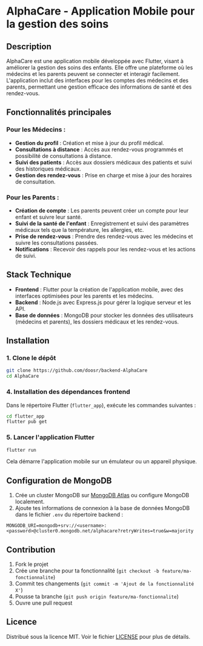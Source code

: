 # AlphaCare - Application Mobile pour la gestion des soins

## Description

AlphaCare est une application mobile développée avec Flutter, visant à améliorer la gestion des soins des enfants. Elle offre une plateforme où les médecins et les parents peuvent se connecter et interagir facilement. L'application inclut des interfaces pour les comptes des médecins et des parents, permettant une gestion efficace des informations de santé et des rendez-vous.


## Fonctionnalités principales

### Pour les Médecins :
- **Gestion du profil** : Création et mise à jour du profil médical.
- **Consultations à distance** : Accès aux rendez-vous programmés et possibilité de consultations à distance.
- **Suivi des patients** : Accès aux dossiers médicaux des patients et suivi des historiques médicaux.
- **Gestion des rendez-vous** : Prise en charge et mise à jour des horaires de consultation.

### Pour les Parents :
- **Création de compte** : Les parents peuvent créer un compte pour leur enfant et suivre leur santé.
- **Suivi de la santé de l'enfant** : Enregistrement et suivi des paramètres médicaux tels que la température, les allergies, etc.
- **Prise de rendez-vous** : Prendre des rendez-vous avec les médecins et suivre les consultations passées.
- **Notifications** : Recevoir des rappels pour les rendez-vous et les actions de suivi.

## Stack Technique

- **Frontend** : Flutter pour la création de l'application mobile, avec des interfaces optimisées pour les parents et les médecins.
- **Backend** : Node.js avec Express.js pour gérer la logique serveur et les API.
- **Base de données** : MongoDB pour stocker les données des utilisateurs (médecins et parents), les dossiers médicaux et les rendez-vous.

## Installation

### 1. Clone le dépôt

```bash
git clone https://github.com/doosr/backend-AlphaCare
cd AlphaCare
```

### 4. Installation des dépendances frontend

Dans le répertoire Flutter (`flutter_app`), exécute les commandes suivantes :

```bash
cd flutter_app
flutter pub get
```

### 5. Lancer l'application Flutter

```bash
flutter run
```

Cela démarre l'application mobile sur un émulateur ou un appareil physique.

## Configuration de MongoDB

1. Crée un cluster MongoDB sur [MongoDB Atlas](https://www.mongodb.com/cloud/atlas) ou configure MongoDB localement.
2. Ajoute tes informations de connexion à la base de données MongoDB dans le fichier `.env` du répertoire backend :

```env
MONGODB_URI=mongodb+srv://<username>:<password>@cluster0.mongodb.net/alphacare?retryWrites=true&w=majority
```

## Contribution

1. Fork le projet
2. Crée une branche pour ta fonctionnalité (`git checkout -b feature/ma-fonctionnalite`)
3. Commit tes changements (`git commit -m 'Ajout de la fonctionnalité X'`)
4. Pousse ta branche (`git push origin feature/ma-fonctionnalite`)
5. Ouvre une pull request

## Licence

Distribué sous la licence MIT. Voir le fichier [LICENSE](LICENSE) pour plus de détails.

